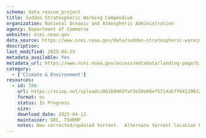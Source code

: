 ```yaml
---
schema: data_rescue_project 
title: Sudden Stratospheric Warming Compendium
organization: National Oceanic and Atmospheric Administration
agency: Department of Commerce
websites: ncei.noaa.gov
data_source: https://www.ncei.noaa.gov/data/sudden-stratospheric-warming-compendium/
description: 
last_modified: 2025-04-23
metadata_available: Yes
metadata_url: https://www.ncei.noaa.gov/access/metadata/landing-page/bin/iso?id=gov.noaa.ncdc:C00960
category:
  - ['Climate & Environment'] 
resources:
  - id: 786
    url: https://sciop.net/uploads/061b946dfaf3e20e08ef5214ab7f6413983205af
    format: nc
    status: In Progress
    size: 
    download_date: 2025-04-13
    maintainer: SRC, TSHRMP
    notes: New corrected/updated torrent.  Alternate torrent location https//academictorrents.com/details/061b946dfaf3e20e08ef5214ab7f6413983205af
---
```


